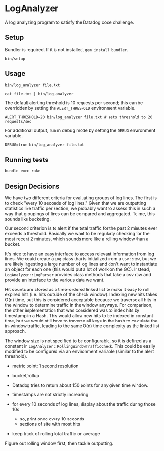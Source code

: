 # LogAnalyzer

A log analyzing program to satisfy the Datadog code challenge.

## Setup

Bundler is required. If it is not installed, `gem install bundler`.

`bin/setup`

## Usage

`bin/log_analyzer file.txt`

`cat file.txt | bin/log_analyzer`

The default alerting threshold is 10 requests per second; this can be overridden
by setting the `ALERT_THRESHOLD` environment variable.

`ALERT_THRESHOLD=20 bin/log_analyzer file.txt # sets threshold to 20 requests/sec`

For additional output, run in debug mode by setting the `DEBUG` environment variable.

`DEBUG=true bin/log_analyzer file.txt`

## Running tests

`bundle exec rake`

## Design Decisions

We have two different criteria for evaluating groups of log lines. The first is
to check "every 10 seconds of log lines." Given that we are outputting
statistics like traffic per section, we probably want to assess this in such a
way that groupings of lines can be compared and aggregated. To me, this sounds
like bucketing.

Our second criterion is to alert if the total traffic for the past 2 minutes
ever exceeds a threshold. Basically we want to be regularly checking for the
most recent 2 minutes, which sounds more like a rolling window than a bucket.

It's nice to have an easy interface to access relevant information from log
lines.  We could create a `Log` class that is initialized from a `CSV::Row`,
but we are likely ingesting a large number of log lines and don't want to
instantiate an object for each one (this would put a lot of work on the GC).
Instead, `LogAnalyzer::LogParser` provides class methods that take a csv row
and provide an interface to the various data we want.

Hit counts are stored as a time-ordered linked list to make it easy to roll
expired hits (i.e. hits outside of the check window). Indexing new hits takes
O(n) time, but this is considered acceptable because we traverse all hits in
the window to determine traffic in the window anyways. For comparison, the
other implementation that was considered was to index hits by timestamp in a
Hash.  This would allow new hits to be indexed in constant time, but we would
still have to traverse all keys in the hash to calculate the in-window traffic,
leading to the same O(n) time complexity as the linked list approach.

The window size is not specified to be configurable, so it is defined as a constant
in `LogAnalyzer::RollingWindowTrafficCheck`. This could be easily modified to be
configured via an environment variable (similar to the alert threshold).

* metric point: 1 second resolution
* bucket/rollup
* Datadog tries to return about 150 points for any given time window.
* timestamps are not strictly increasing

* for every 10 seconds of log lines, display about the traffic during those 10s
  * so, print once every 10 seconds
  * sections of site with most hits
* keep track of rolling total traffic on average


Figure out rolling window first, then tackle outputting.



